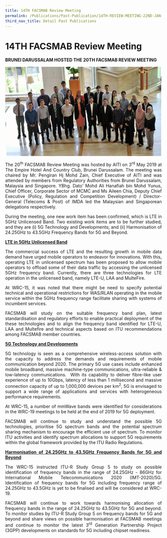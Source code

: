 ```yaml
---
title: 14TH FACSMAB Review Meeting
permalink: /Publications/Past-Publication/14TH-REVIEW-MEETING-22ND-JAN-2013
third_nav_title: Detail Past Publications
---
```

<div class="section-content">
   <h1>14TH FACSMAB Review Meeting</h1>
   <p><strong>BRUNEI DARUSSALAM HOSTED THE 20TH FACSMAB REVIEW MEETING</strong></p>
   <p><strong><img alt="" src="/assets/images/main_banner6_r2_SMALL.jpg" style="width: 502.333px; height: 286.333px;"></strong></p>
   <p style="text-align: justify;"><span>The 20<sup>th</sup> FACSMAB Review Meeting was hosted by AITI on 3<sup>rd</sup> May 2019 at The Empire Hotel And Country Club, Brunei Darussalam. The meeting was chaired by Mr. Pengiran Hj Mohd Zain, Chief Executive of AITI and was attended by members from Regulatory Authorities from Brunei Darussalam, Malaysia and Singapore. YBhg. Dato' Mohd Ali Hanafiah bin Mohd Yunus, Chief Officer, Corporate Sector of MCMC and Ms Aileen Chia, Deputy Chief Executive (Policy, Regulation and Competition Development) / Director-General (Telecoms &amp; Post) of IMDA led the Malaysian and Singaporean delegations respectively. </span></p>
   <p style="text-align: justify;"><span>During the meeting, one new work item has been confirmed, which is LTE in 5GHz Unlicensed Band. Two existing work items are to be further studied, and they are (i) 5G Technology and Developments; and (ii) Harmonisation of 24.25GHz to 43.5GHz Frequency Bands for 5G and Beyond.</span></p>
   <p style="text-align: justify;"><strong><span style="text-decoration: underline;">LTE in 5GHz Unlicensed Band</span></strong></p>
   <p style="text-align: justify;"><span>The commercial success of LTE and the resulting growth in mobile data demand have urged mobile operators to endeavor for innovations. With this, operating LTE in unlicensed spectrum has been proposed to allow mobile operators to offload some of their data traffic by accessing the unlicensed 5GHz frequency band. Currently, there are three technologies for LTE operation in the unlicensed band, namely LTE-U, LAA and MulteFire. </span></p>
   <p style="text-align: justify;"><span>At WRC-15, it was noted that there might be need to specify potential technical and operational restrictions for WAS/RLAN operating in the mobile service within the 5GHz frequency range facilitate sharing with systems of incumbent services.</span></p>
   <p style="text-align: justify;"><span>FACSMAB will study on the suitable frequency band plan, latest standardisation and regulatory efforts to enable practical deployment of the these technologies and to align the frequency band identified for LTE-U, LAA and Multefire and technical aspects based on ITU recommendations among FACSMAB member countries.</span></p>
   <p style="text-align: justify;"><strong><span style="text-decoration: underline;">5G Technology and Developments </span></strong></p>
   <p style="text-align: justify;"><span>5G technology is seen as a comprehensive wireless-access solution with the capacity to address the demands and requirements of mobile communication beyond 2020. The primary 5G use cases include enhanced mobile broadband, massive machine-type communications, ultra-reliable &amp; low-latency communications.&nbsp; With its capability to deliver fibre-like user experience of up to 10Gbps, latency of less than 1 millisecond and massive connection capacity of up to 1,000,000 devices per km<sup>2</sup>, 5G is envisaged to support a wide range of applications and services with heterogeneous performance requirements. </span></p>
   <p style="text-align: justify;"><span>At WRC-15, a number of mmWave bands were identified for considerations in the WRC-19 meetings to be held at the end of 2019 for 5G deployment. </span></p>
   <p style="text-align: justify;"><span>FACSMAB will continue to study and understand the possible 5G technologies, prioritise 5G spectrum bands and the potential spectrum sharing mechanism to encourage the efficient use of spectrum. To monitor ITU activities and identify spectrum allocations to support 5G requirements within the global framework provided by the ITU Radio Regulations.</span></p>
   <p style="text-align: justify;"><strong><span style="text-decoration: underline;">Harmonisation of 24.25GHz to 43.5GHz Frequency Bands for 5G and Beyond</span></strong></p>
   <p style="text-align: justify;"><span>The WRC-15 instructed ITU-R Study Group 5 to study on possible identification of frequency bands in the range of 24.25GHz - 86GHz for International Mobile Telecommunications 2020 (IMT-2020)/5G. Identification of frequency bands for 5G including frequency range of 24.25GHz to 43.5GHz is yet to be finalised and will be considered at WRC-19. </span></p>
   <p style="text-align: justify;"><span>FACSMAB will continue to work towards harmonising allocation of frequency bands in the range of 24.25GHz to 43.5GHz for 5G and beyond. To monitor studies by ITU-R Study Group 5 on frequency bands for 5G and beyond and share views on possible harmonisation at FACSMAB meetings and continue to monitor the latest 3<sup>rd</sup> Generation Partnership Project (3GPP) developments on standards for 5G including chipset readiness.</span></p>
   <p style="text-align: justify;"><span>&nbsp;</span></p>
   <p></p>
</div>
